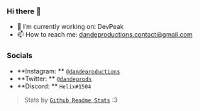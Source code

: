 ### Hi there 👋

- 🔭 I’m currently working on: DevPeak 
- 📫 How to reach me: dandeproductions.contact@gmail.com

### Socials
- **Instagram: ** [`@dandeproductions`](https://instagram.com/dandeproductions)
- **Twitter: ** [`@dandeprods`](https://twitter.com/dandeprods)
- **Discord: ** `Helix#1504`

> Stats by [`Github Readme Stats`](https://github.com/anuraghazra/github-readme-stats) :3

<!--
**HelixHEX/HelixHEX** is a ✨ _special_ ✨ repository because its `README.md` (this file) appears on your GitHub profile.

Here are some ideas to get you started:

- 🔭 I’m currently working on ...
- 🌱 I’m currently learning ...
- 👯 I’m looking to collaborate on ...
- 🤔 I’m looking for help with ...
- 💬 Ask me about ...
- 📫 How to reach me: ...
- 😄 Pronouns: ...
- ⚡ Fun fact: ...
-->
